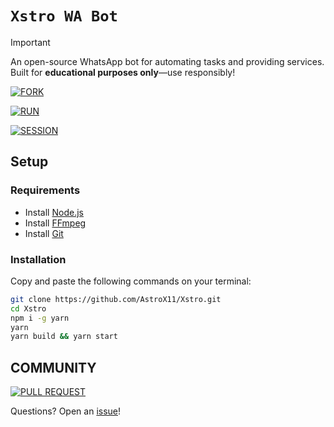 # `Xstro WA Bot`

> [!IMPORTANT]  
> An open-source WhatsApp bot for automating tasks and providing services. Built for **educational purposes only**—use responsibly!

[![FORK](https://img.shields.io/badge/Fork_Repo-black?style=for-the-badge&logo=git)](https://github.com/AstroX11/Xstro/fork)

[![RUN](https://img.shields.io/badge/Deploy-black?style=for-the-badge&logo=rocket)](https://astrox11.github.io/xstroweb/)

[![SESSION](https://img.shields.io/badge/Auth-black?style=for-the-badge&logo=github)](https://github.com/AstroX11/XstroSession)

## Setup

### Requirements

- Install [Node.js](https://nodejs.org/en)
- Install [FFmpeg](https://www.ffmpeg.org/)
- Install [Git](https://git-scm.com/)

### Installation

Copy and paste the following commands on your terminal:

```bash
git clone https://github.com/AstroX11/Xstro.git
cd Xstro
npm i -g yarn
yarn
yarn build && yarn start
```

## COMMUNITY

[![PULL REQUEST](https://img.shields.io/badge/Pull_Request-black?style=for-the-badge&logo=github)](https://github.com/AstroX11/Xstro/pulls)

Questions? Open an [issue](https://github.com/AstroX11/Xstro/issues)!
